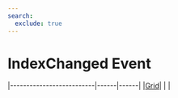 ```yaml
---
search:
  exclude: true
---
```


<h1 class="heading"><span class="name">IndexChanged Event</span></h1>

|--------------------------|------|------|
|[Grid](../objects/grid.md)|&nbsp;|&nbsp;|
